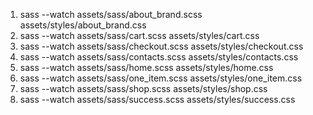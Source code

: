 1. sass --watch assets/sass/about_brand.scss assets/styles/about_brand.css
2. sass --watch assets/sass/cart.scss assets/styles/cart.css
3. sass --watch assets/sass/checkout.scss assets/styles/checkout.css
4. sass --watch assets/sass/contacts.scss assets/styles/contacts.css
5. sass --watch assets/sass/home.scss assets/styles/home.css
6. sass --watch assets/sass/one_item.scss assets/styles/one_item.css
7. sass --watch assets/sass/shop.scss assets/styles/shop.css
8. sass --watch assets/sass/success.scss assets/styles/success.css
